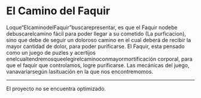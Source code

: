 # El Camino del Faquir
Loque“ElcaminodelFaquir”buscarepresentar, es que el Faquir nodebe debuscarelcamino fácil para poder llegar a su cometido (La purficacion), sino que debe de seguir un doloroso camino en el cual deberá de recibir la mayor cantidad de dolor, para poder purificarse.
El Faquir, esta pensado como un juego de puzles y acertijos enelcualtendremosqueelegirelcaminoconmayormortificación corporal, para que el faquir que controlamos, logre purificarse. Las mecánicas del juego, vanavariarsegún lasituación en la que nos encontremomos.


---------------------------------------------
El proyecto no se encuentra optimizado.